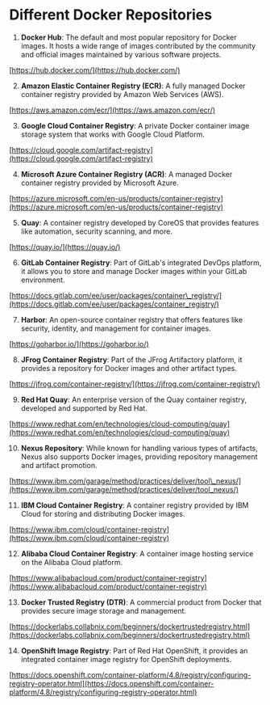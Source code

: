 # Different Docker Repositories

1. **Docker Hub**: The default and most popular repository for Docker images. It hosts a wide range of images contributed by the community and official images maintained by various software projects.

[https://hub.docker.com/](https://hub.docker.com/)

2. **Amazon Elastic Container Registry (ECR)**: A fully managed Docker container registry provided by Amazon Web Services (AWS).

[https://aws.amazon.com/ecr/](https://aws.amazon.com/ecr/)

3. **Google Cloud Container Registry**: A private Docker container image storage system that works with Google Cloud Platform.

[https://cloud.google.com/artifact-registry](https://cloud.google.com/artifact-registry)

4. **Microsoft Azure Container Registry (ACR)**: A managed Docker container registry provided by Microsoft Azure.

[https://azure.microsoft.com/en-us/products/container-registry](https://azure.microsoft.com/en-us/products/container-registry)

5. **Quay**: A container registry developed by CoreOS that provides features like automation, security scanning, and more.

[https://quay.io/](https://quay.io/)

6. **GitLab Container Registry**: Part of GitLab's integrated DevOps platform, it allows you to store and manage Docker images within your GitLab environment.

[https://docs.gitlab.com/ee/user/packages/container\_registry/](https://docs.gitlab.com/ee/user/packages/container_registry/)

7. **Harbor**: An open-source container registry that offers features like security, identity, and management for container images.

[https://goharbor.io/](https://goharbor.io/)

8. **JFrog Container Registry**: Part of the JFrog Artifactory platform, it provides a repository for Docker images and other artifact types.

[https://jfrog.com/container-registry/](https://jfrog.com/container-registry/)

9. **Red Hat Quay**: An enterprise version of the Quay container registry, developed and supported by Red Hat.

[https://www.redhat.com/en/technologies/cloud-computing/quay](https://www.redhat.com/en/technologies/cloud-computing/quay)

10. **Nexus Repository**: While known for handling various types of artifacts, Nexus also supports Docker images, providing repository management and artifact promotion.

[https://www.ibm.com/garage/method/practices/deliver/tool\_nexus/](https://www.ibm.com/garage/method/practices/deliver/tool_nexus/)

11. **IBM Cloud Container Registry**: A container registry provided by IBM Cloud for storing and distributing Docker images.

[https://www.ibm.com/cloud/container-registry](https://www.ibm.com/cloud/container-registry)

12. **Alibaba Cloud Container Registry**: A container image hosting service on the Alibaba Cloud platform.

[https://www.alibabacloud.com/product/container-registry](https://www.alibabacloud.com/product/container-registry)

13. **Docker Trusted Registry (DTR)**: A commercial product from Docker that provides secure image storage and management.

[https://dockerlabs.collabnix.com/beginners/dockertrustedregistry.html](https://dockerlabs.collabnix.com/beginners/dockertrustedregistry.html)

14. **OpenShift Image Registry**: Part of Red Hat OpenShift, it provides an integrated container image registry for OpenShift deployments.

[https://docs.openshift.com/container-platform/4.8/registry/configuring-registry-operator.html](https://docs.openshift.com/container-platform/4.8/registry/configuring-registry-operator.html)